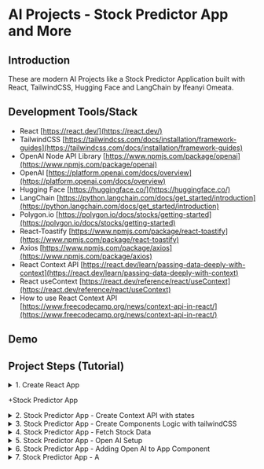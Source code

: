 # AI Projects - Stock Predictor App and More

## Introduction

These are modern AI Projects like a Stock Predictor Application built with React, TailwindCSS, Hugging Face and LangChain by Ifeanyi Omeata.

## Development Tools/Stack

- React [https://react.dev/](https://react.dev/)
- TailwindCSS [https://tailwindcss.com/docs/installation/framework-guides](https://tailwindcss.com/docs/installation/framework-guides)
- OpenAI Node API Library [https://www.npmjs.com/package/openai](https://www.npmjs.com/package/openai)
- OpenAI [https://platform.openai.com/docs/overview](https://platform.openai.com/docs/overview)
- Hugging Face [https://huggingface.co/](https://huggingface.co/)
- LangChain [https://python.langchain.com/docs/get_started/introduction](https://python.langchain.com/docs/get_started/introduction)
- Polygon.io [https://polygon.io/docs/stocks/getting-started](https://polygon.io/docs/stocks/getting-started)
- React-Toastify [https://www.npmjs.com/package/react-toastify](https://www.npmjs.com/package/react-toastify)
- Axios [https://www.npmjs.com/package/axios](https://www.npmjs.com/package/axios)
- React Context API [https://react.dev/learn/passing-data-deeply-with-context](https://react.dev/learn/passing-data-deeply-with-context)
- React useContext [https://react.dev/reference/react/useContext](https://react.dev/reference/react/useContext)
- How to use React Context API [https://www.freecodecamp.org/news/context-api-in-react/](https://www.freecodecamp.org/news/context-api-in-react/)

## Demo

## Project Steps (Tutorial)

<details>
<summary>1. Create React App </summary>

# Create React App 

### [https://github.com/omeatai/ai-project-stock-predictor-app/commit/9a42ba010cc155e1dbe9ee337ba2dd8c502a3137](https://github.com/omeatai/ai-project-stock-predictor-app/commit/9a42ba010cc155e1dbe9ee337ba2dd8c502a3137)

# Install React App

```x
yarn create react-app .
```

# Start React App

```x
yarn start
```

<img width="1092" alt="image" src="https://github.com/omeatai/ai-project-stock-predictor-app/assets/32337103/b2363cfd-c0e9-4023-a9b2-5b38c9865539">
<img width="1092" alt="image" src="https://github.com/omeatai/ai-project-stock-predictor-app/assets/32337103/ffb58c04-110a-40ec-a250-7ad73029733c">
<img width="1349" alt="image" src="https://github.com/omeatai/ai-project-stock-predictor-app/assets/32337103/5419864e-bf95-4def-9c67-e37815abf56e">

# #End</details>

+Stock Predictor App

<details>
<summary>2. Stock Predictor App - Create Context API with states </summary>

# Create Context API with states

### [https://github.com/omeatai/ai-project-stock-predictor-app/commit/8ca0d5121001f5ccbd8183b6262ec3ef857fad2a](https://github.com/omeatai/ai-project-stock-predictor-app/commit/8ca0d5121001f5ccbd8183b6262ec3ef857fad2a)

<img width="1093" alt="image" src="https://github.com/omeatai/ai-project-stock-predictor-app/assets/32337103/246df273-e6aa-4a11-99e9-54a3a068b936">
<img width="1093" alt="image" src="https://github.com/omeatai/ai-project-stock-predictor-app/assets/32337103/4a134f83-b5b9-4b51-8424-bbbff3712c05">
<img width="1093" alt="image" src="https://github.com/omeatai/ai-project-stock-predictor-app/assets/32337103/d9f58d0b-e38e-4a57-a7a8-c5d5967677ee">
<img width="1265" alt="image" src="https://github.com/omeatai/ai-project-stock-predictor-app/assets/32337103/d5dd25e3-4333-483f-b40b-5d051975a500">

# #End</details>

<details>
<summary>3. Stock Predictor App - Create Components Logic with tailwindCSS </summary>

# Create Components Logic with tailwindCSS

### [https://github.com/omeatai/ai-project-stock-predictor-app/commit/7aecb8a52fd00ae01b2b9753749fe5e6617eb2db](https://github.com/omeatai/ai-project-stock-predictor-app/commit/7aecb8a52fd00ae01b2b9753749fe5e6617eb2db)

# Install TailwindCSS

```x
npm install -D tailwindcss
npx tailwindcss init
```

# tailwind.config.js

```js
/** @type {import('tailwindcss').Config} */
module.exports = {
  content: [
    "./src/**/*.{js,jsx,ts,tsx}",
  ],
  theme: {
    extend: {},
  },
  plugins: [],
}
```

# index.css

```css
@tailwind base;
@tailwind components;
@tailwind utilities;
```

# Start your build process

```x
npm run start
```

# Install React-Toastify

```x
npm i react-toastify
```

<img width="1095" alt="image" src="https://github.com/omeatai/ai-project-stock-predictor-app/assets/32337103/af1566ad-58df-4002-a73e-33bc7fcd2f55">
<img width="1095" alt="image" src="https://github.com/omeatai/ai-project-stock-predictor-app/assets/32337103/7f531d5a-a380-4b55-8501-8d1af28f356b">
<img width="1095" alt="image" src="https://github.com/omeatai/ai-project-stock-predictor-app/assets/32337103/1015f1cc-d36f-45b0-b958-4851cd198cc7">
<img width="1095" alt="image" src="https://github.com/omeatai/ai-project-stock-predictor-app/assets/32337103/6f839a18-99c7-4468-8e8e-e6407c39fce0">
<img width="1095" alt="image" src="https://github.com/omeatai/ai-project-stock-predictor-app/assets/32337103/087ed7ae-2b65-444c-858f-73bfc8afc29a">
<img width="1095" alt="image" src="https://github.com/omeatai/ai-project-stock-predictor-app/assets/32337103/a1952ca3-c8be-4dde-8e92-1c72adab860c">
<img width="1313" alt="image" src="https://github.com/omeatai/ai-project-stock-predictor-app/assets/32337103/48384fe8-e8f2-40d4-b694-91d2f803b775">
<img width="1313" alt="image" src="https://github.com/omeatai/ai-project-stock-predictor-app/assets/32337103/ebc36724-0577-42df-879b-9d1fd2c0a739">

# #End</details>

<details>
<summary>4. Stock Predictor App - Fetch Stock Data </summary>

# Fetch Stock Data

### [https://github.com/omeatai/ai-project-stock-predictor-app/commit/cc9b320b0725d9e40c139ed9402ea6b39c14f93b](https://github.com/omeatai/ai-project-stock-predictor-app/commit/cc9b320b0725d9e40c139ed9402ea6b39c14f93b)

<img width="1313" alt="image" src="https://github.com/omeatai/ai-project-stock-predictor-app/assets/32337103/ad640c55-798d-4432-99e6-8c9cbe4cb6b1">
<img width="1313" alt="Screenshot 2023-12-07 at 8 18 30 PM" src="https://github.com/omeatai/ai-project-stock-predictor-app/assets/32337103/be1b42de-8127-4fd0-bf4f-044816e22e6a">
<img width="1313" alt="image" src="https://github.com/omeatai/ai-project-stock-predictor-app/assets/32337103/62d8362e-743d-45c2-9a44-de5ce30248d1">
<img width="1313" alt="image" src="https://github.com/omeatai/ai-project-stock-predictor-app/assets/32337103/d2fc84a7-bbbb-4e45-be7e-ec9b1d3e5f41">
<img width="519" alt="image" src="https://github.com/omeatai/ai-project-stock-predictor-app/assets/32337103/e68c46fd-51bc-468e-b8c4-39d8c35751ba">
<img width="1096" alt="image" src="https://github.com/omeatai/ai-project-stock-predictor-app/assets/32337103/f893ea62-fc8b-4cb9-89a9-6380e8d144c5">
<img width="1096" alt="Screenshot 2023-12-07 at 8 21 22 PM" src="https://github.com/omeatai/ai-project-stock-predictor-app/assets/32337103/8b6e3f56-4b28-4431-afd8-d7256f578376">
<img width="1096" alt="image" src="https://github.com/omeatai/ai-project-stock-predictor-app/assets/32337103/663e3576-33db-42c1-aac9-3e6793b0e9a2">
<img width="1096" alt="image" src="https://github.com/omeatai/ai-project-stock-predictor-app/assets/32337103/3ed11d34-aecb-4c35-ba02-8f97b9a5a1f9">
<img width="1096" alt="image" src="https://github.com/omeatai/ai-project-stock-predictor-app/assets/32337103/d1f06be9-14a9-4261-aeb7-487c4e024fbc">
<img width="1311" alt="image" src="https://github.com/omeatai/ai-project-stock-predictor-app/assets/32337103/ce776899-de1f-499a-b186-609da3044c20">
<img width="1311" alt="image" src="https://github.com/omeatai/ai-project-stock-predictor-app/assets/32337103/ed570d8d-ffff-4d39-b941-4228e61e649c">
<img width="1311" alt="image" src="https://github.com/omeatai/ai-project-stock-predictor-app/assets/32337103/cc88ccd3-e391-441e-83cf-efc4b4b93455">

# #End</details>

<details>
<summary>5. Stock Predictor App - Open AI Setup </summary>

# Open AI Setup

### [https://github.com/omeatai/ai-project-stock-predictor-app/commit/1a82502b721b12740b43124e9c27eb60d34fd2f7](https://github.com/omeatai/ai-project-stock-predictor-app/commit/1a82502b721b12740b43124e9c27eb60d34fd2f7)

# Install OpenAI Node API Library

```x
npm i openai
```

# Openai.js Example 1:

```js
import OpenAI from "openai";

const openai = new OpenAI({
  apiKey: process.env.REACT_APP_OPENAI_API_KEY,
  dangerouslyAllowBrowser: true,
  //   organizationId: process.env.REACT_APP_ORGANIZATION_ID,
});

const messages = [
  {
    role: "system",
    content: "You are a helpful general knowledge expert.",
  },
  {
    role: "user",
    content: "Who invented the television?",
  },
  // { role: "assistant", content: "The invention of television was the work of many individuals in the late 19th century and early 20th century. However, Scottish engineer John Logie Baird is often associated with creating the first mechanical television. He demonstrated his working device in January 1926 in London. Concurrently in the United States, Philo Farnsworth is credited with inventing the first fully electronic television in the late 1920s." }
];

async function main() {
  const completion = await openai.chat.completions.create({
    messages: messages,
    model: "gpt-3.5-turbo-1106", // "gpt-4-1106-preview" // "gpt-4-0613" // "gpt-4" // "gpt-3.5-turbo-1106" // "gpt-3.5-turbo"
  });

  console.log(completion.choices[0]);
  console.log(completion.choices[0].message.content);
}

export default main;
```

```x
{
    "index": 0,
    "message": {
        "role": "assistant",
        "content": "Several inventors and scientists contributed to the development of television technology. However, the first practical and working television system was demonstrated by Philo Farnsworth in 1927. Farnsworth is often credited as the inventor of the television, as he was the first to successfully transmit a television image using his electronic television system."
    },
    "logprobs": null,
    "finish_reason": "stop"
}
```

```x
Several inventors and scientists contributed to the development of television technology. However, the first practical and working television system was demonstrated by Philo Farnsworth in 1927. Farnsworth is often credited as the inventor of the television, as he was the first to successfully transmit a television image using his electronic television system.
```

# Openai.js Example 2:

```js
import OpenAI from 'openai'

const openai = new OpenAI({
    dangerouslyAllowBrowser: true
})

const messages = [
    {
        role: 'system',
        content: 'You are a helpful assistant that explains things in language a 10-year-old can understand. Your answers are always less than 100 words.'
    },
    {
        role: 'user',
        content: 'What is Quantum Computing?'
    }
]

const response = await openai.chat.completions.create({
    model: 'gpt-4',
    messages: messages
})

console.log(response.choices[0].message.content)
```

```x
Quantum computing is like a super-magic computer. Imagine if your toy box could hold an infinite number of toys all at the same time, yet still fit in your room. Quantum computers can hold a lot more information than regular computers and solve problems much faster because they can look at many answers at once.
```

<img width="1311" alt="image" src="https://github.com/omeatai/ai-project-stock-predictor-app/assets/32337103/bbda0b28-48b8-4dd9-b532-c869818fe7d0">
<img width="1311" alt="image" src="https://github.com/omeatai/ai-project-stock-predictor-app/assets/32337103/ccd0892a-bc52-4950-90e6-e0bbfc7dc317">
<img width="1311" alt="image" src="https://github.com/omeatai/ai-project-stock-predictor-app/assets/32337103/c41b7ef4-07eb-4ca3-950c-2f4c97660fd1">
<img width="1311" alt="image" src="https://github.com/omeatai/ai-project-stock-predictor-app/assets/32337103/39a66bd2-50e4-4061-8da0-3f10b2799e18">
<img width="1311" alt="image" src="https://github.com/omeatai/ai-project-stock-predictor-app/assets/32337103/4d31acf6-b9d9-41ec-80c2-2cc14734b1e4">
<img width="1311" alt="image" src="https://github.com/omeatai/ai-project-stock-predictor-app/assets/32337103/0703d553-bb30-48b2-8050-20567f5a58dd">
<img width="1311" alt="image" src="https://github.com/omeatai/ai-project-stock-predictor-app/assets/32337103/2ce5655d-45b1-4f51-a659-c7254a1d6b03">
<img width="1311" alt="image" src="https://github.com/omeatai/ai-project-stock-predictor-app/assets/32337103/0a938ee4-9c4e-4537-83c7-b1bfd56e7c28">
<img width="1311" alt="image" src="https://github.com/omeatai/ai-project-stock-predictor-app/assets/32337103/07086232-ddac-4a45-9dd7-9a4cc1cf750e">
<img width="1311" alt="image" src="https://github.com/omeatai/ai-project-stock-predictor-app/assets/32337103/3b98c4cf-cca7-4177-b636-b2971d18f04a">
<img width="1088" alt="image" src="https://github.com/omeatai/ai-project-stock-predictor-app/assets/32337103/837645d9-360b-42a8-90ac-fa9267d2a880">
<img width="1091" alt="image" src="https://github.com/omeatai/ai-project-stock-predictor-app/assets/32337103/3ee77596-3642-4a1c-aa59-7d3e0de769cd">
<img width="1088" alt="Screenshot 2023-12-08 at 2 35 21 PM" src="https://github.com/omeatai/ai-project-stock-predictor-app/assets/32337103/34083d4c-d368-406a-b360-3857dd124eb6">
<img width="1313" alt="image" src="https://github.com/omeatai/ai-project-stock-predictor-app/assets/32337103/daca6238-39f4-477c-8f1a-3792758a591d">
<img width="548" alt="image" src="https://github.com/omeatai/ai-project-stock-predictor-app/assets/32337103/9c1ecd2f-e336-4bef-b7f3-fbef73cb99a4">
<img width="1139" alt="image" src="https://github.com/omeatai/ai-project-stock-predictor-app/assets/32337103/e66650cc-e59f-4640-8af0-ac5133efa806">
<img width="1139" alt="image" src="https://github.com/omeatai/ai-project-stock-predictor-app/assets/32337103/5479a4a6-89cc-4acc-a1ed-9ecdfe0eeeb1">
<img width="1354" alt="image" src="https://github.com/omeatai/ai-project-stock-predictor-app/assets/32337103/70e2b3ed-d1f5-404e-8147-6e90a6aa91d5">

# #End</details>

<details>
<summary>6. Stock Predictor App - Adding Open AI to App Component </summary>

# Adding Open AI to App Component 

### [https://github.com/omeatai/ai-project-stock-predictor-app/commit/127e300076a8b0610cf42fac66b077f61cb04bf5](https://github.com/omeatai/ai-project-stock-predictor-app/commit/127e300076a8b0610cf42fac66b077f61cb04bf5)

# Openai.js

```js
import OpenAI from "openai";
import { toast } from "react-toastify";
const toastifyConfig = {
  position: "bottom-left",
  autoClose: 5000,
  hideProgressBar: false,
  closeOnClick: true,
  pauseOnHover: true,
  draggable: true,
  progress: undefined,
  theme: "colored",
};

async function main(data) {
  const messages = [
    {
      role: 'system',
      content: 'You are a trading guru. Given data on share prices over the past 3 days, write a report of no more than 150 words describing the stocks performance and recommending whether to buy, hold or sell.'
    },
    {
      role: 'user',
      content: data
    }
  ]

  try {
    const openai = new OpenAI({
      apiKey: process.env.REACT_APP_OPENAI_API_KEY,
      dangerouslyAllowBrowser: true,
    });

    const completion = await openai.chat.completions.create({
      messages: messages,
      model: "gpt-3.5-turbo-1106", // "gpt-4-1106-preview" // "gpt-4-0613" // "gpt-4" // "gpt-3.5-turbo-1106" // "gpt-3.5-turbo"
      // max_tokens: 16 // default: inf
      // temperature: 1.1
    });

    // console.log(completion.choices[0].message.content);
    return completion.choices[0].message.content;

  } catch (err) {
    console.log('Error:', err)
    toast.error("Unable to access AI. Please refresh and try again", toastifyConfig);
  }
}

export default main;
```

<img width="1141" alt="image" src="https://github.com/omeatai/ai-project-stock-predictor-app/assets/32337103/9f780088-2e29-48bb-aa2f-907aa3367198">
<img width="1141" alt="image" src="https://github.com/omeatai/ai-project-stock-predictor-app/assets/32337103/8ff980d5-46fb-49ac-8f53-06576b7bcc60">
<img width="1141" alt="image" src="https://github.com/omeatai/ai-project-stock-predictor-app/assets/32337103/afa60ef1-5e00-424a-9242-bf9923f62724">
<img width="1139" alt="image" src="https://github.com/omeatai/ai-project-stock-predictor-app/assets/32337103/f3501744-888a-4f83-8308-043b6827656c">
<img width="1139" alt="image" src="https://github.com/omeatai/ai-project-stock-predictor-app/assets/32337103/391ea371-9f4b-46ff-8508-8173343f934c">
<img width="1139" alt="image" src="https://github.com/omeatai/ai-project-stock-predictor-app/assets/32337103/e67e63a6-b1d1-4c70-9b00-731cc7c98d1c">
<img width="1139" alt="image" src="https://github.com/omeatai/ai-project-stock-predictor-app/assets/32337103/f2e6aac2-e002-4278-ab68-ac8a703946bf">
<img width="1139" alt="image" src="https://github.com/omeatai/ai-project-stock-predictor-app/assets/32337103/a0d7c055-e602-4ebb-af55-9031d71b7b42">
<img width="1274" alt="image" src="https://github.com/omeatai/ai-project-stock-predictor-app/assets/32337103/a68efb11-e0af-4e39-aafe-465b121c6d8a">
<img width="1274" alt="image" src="https://github.com/omeatai/ai-project-stock-predictor-app/assets/32337103/f98a481f-20b0-43ba-9780-1260de6397e6">
<img width="1274" alt="image" src="https://github.com/omeatai/ai-project-stock-predictor-app/assets/32337103/7b327553-03f6-4505-8999-3620129924cf">
<img width="1274" alt="image" src="https://github.com/omeatai/ai-project-stock-predictor-app/assets/32337103/bf7cdc17-1fef-4ccf-9f77-2b14130d6a69">

# #End</details>

<details>
<summary>7. Stock Predictor App -  A </summary>

# A

```x

```

```x

```

```x

```

```x

```

```x

```

```x

```

# #End</details>




